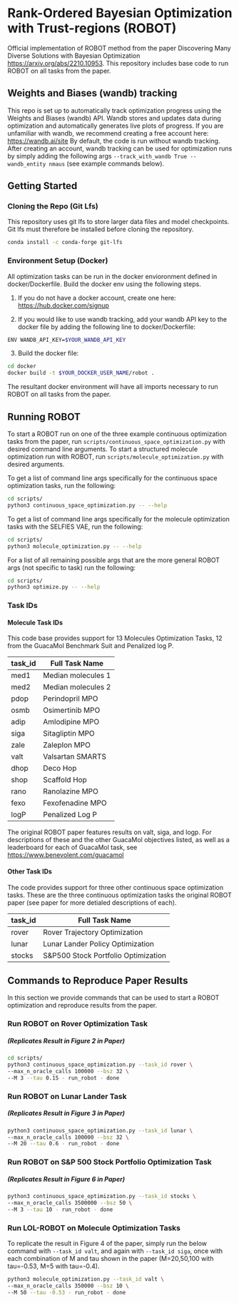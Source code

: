 # Rank-Ordered Bayesian Optimization with Trust-regions (ROBOT)
Official implementation of ROBOT method from the paper Discovering Many Diverse Solutions with Bayesian Optimization https://arxiv.org/abs/2210.10953. This repository includes base code to run ROBOT on all tasks from the paper. 

## Weights and Biases (wandb) tracking
This repo is set up to automatically track optimization progress using the Weights and Biases (wandb) API. Wandb stores and updates data during optimization and automatically generates live plots of progress. If you are unfamiliar with wandb, we recommend creating a free account here:
https://wandb.ai/site
By default, the code is run without wandb tracking. After creating an account, wandb tracking can be used for optimization runs by simply adding the following args `--track_with_wandb True --wandb_entity nmaus` (see example commands below). 

## Getting Started

### Cloning the Repo (Git Lfs)
This repository uses git lfs to store larger data files and model checkpoints. Git lfs must therefore be installed before cloning the repository. 

```Bash
conda install -c conda-forge git-lfs
```

### Environment Setup (Docker)
All optimization tasks can be run in the docker envioronment defined in docker/Dockerfile. Build the docker env using the following steps. 

1. If you do not have a docker account, create one here:
https://hub.docker.com/signup

2. If you would like to use wandb tracking, add your wandb API key to the docker file by adding the following line to docker/Dockerfile: 

```Bash
ENV WANDB_API_KEY=$YOUR_WANDB_API_KEY
```

3. Build the docker file: 

```Bash
cd docker 
docker build -t $YOUR_DOCKER_USER_NAME/robot .
```

The resultant docker environment will have all imports necessary to run ROBOT on all tasks from the paper.

## Running ROBOT

To start a ROBOT run on one of the three example continuous optimization tasks from the paper, run `scripts/continuous_space_optimization.py` with desired command line arguments. To start a structured molecule optimization run with ROBOT, run `scripts/molecule_optimization.py` with desired arguments. 

To get a list of command line args specifically for the continuous space optimization tasks, run the following: 

```Bash
cd scripts/
python3 continuous_space_optimization.py -- --help
```

To get a list of command line args specifically for the molecule optimization tasks with the SELFIES VAE, run the following: 

```Bash
cd scripts/
python3 molecule_optimization.py -- --help
```

For a list of all remaining possible args that are the more general ROBOT args (not specific to task) run the following:

```Bash
cd scripts/
python3 optimize.py -- --help
```

### Task IDs
#### Molecule Task IDs
This code base provides support for 13 Molecules Optimization Tasks, 12 from the GuacaMol Benchmark Suit and Penalized log P.

| task_id | Full Task Name     |
|---------|--------------------|
|  med1   | Median molecules 1 |
|  med2   | Median molecules 2 |
|  pdop   | Perindopril MPO    |
|  osmb   | Osimertinib MPO    |
|  adip   | Amlodipine MPO     |
|  siga   | Sitagliptin MPO    |
|  zale   | Zaleplon MPO       |
|  valt   | Valsartan SMARTS   |
|  dhop   | Deco Hop           |
|  shop   | Scaffold Hop       |
|  rano   | Ranolazine MPO     |
|  fexo   | Fexofenadine MPO   |
|  logP   | Penalized Log P    |

The original ROBOT paper features results on valt, siga, and logp. For descriptions of these and the other GuacaMol objectives listed, as well as a leaderboard for each of GuacaMol task, see https://www.benevolent.com/guacamol

#### Other Task IDs
The code provides support for three other continuous space optimization tasks. These are the three continuous optimization tasks the original ROBOT paper (see paper for more detialed descriptions of each). 

| task_id | Full Task Name     |
|---------|--------------------|
|  rover  | Rover Trajectory Optimization       |
|  lunar  | Lunar Lander Policy Optimization    |
|  stocks | S&P500 Stock Portfolio Optimization |

## Commands to Reproduce Paper Results
In this section we provide commands that can be used to start a ROBOT optimization and reproduce results from the paper. 

### Run ROBOT on Rover Optimization Task
##### (Replicates Result in Figure 2 in Paper)
```Bash 
cd scripts/
python3 continuous_space_optimization.py --task_id rover \
--max_n_oracle_calls 100000 --bsz 32 \
--M 3 --tau 0.15 - run_robot - done 
```

### Run ROBOT on Lunar Lander Task 
##### (Replicates Result in Figure 3 in Paper)
```Bash
python3 continuous_space_optimization.py --task_id lunar \
--max_n_oracle_calls 100000 --bsz 32 \
--M 20 --tau 0.6 - run_robot - done 
```

### Run ROBOT on S&P 500 Stock Portfolio Optimization Task
##### (Replicates Result in Figure 6 in Paper)
```Bash
python3 continuous_space_optimization.py --task_id stocks \
--max_n_oracle_calls 3500000 --bsz 50 \
--M 3 --tau 10 - run_robot - done 
```

### Run LOL-ROBOT on Molecule Optimization Tasks
To replicate the result in Figure 4 of the paper, simply run the below command with `--task_id valt`, and again with `--task_id siga`, once with each combination of M and tau shown in the paper (M=20,50,100 with tau=-0.53, M=5 with tau=-0.4). 

```Bash
python3 molecule_optimization.py --task_id valt \
--max_n_oracle_calls 350000 --bsz 10 \
--M 50 --tau -0.53 - run_robot - done 
```
